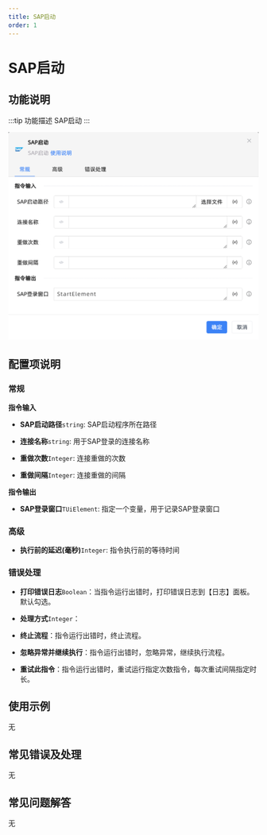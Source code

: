 ```yaml
---
title: SAP启动
order: 1
---
```


# SAP启动

## 功能说明

:::tip 功能描述
SAP启动
:::

![SAP启动](../../../assets/SAP启动_command.png)

## 配置项说明

### 常规

**指令输入**

- **SAP启动路径**`string`: SAP启动程序所在路径

- **连接名称**`string`: 用于SAP登录的连接名称

- **重做次数**`Integer`: 连接重做的次数

- **重做间隔**`Integer`: 连接重做的间隔


**指令输出**

- **SAP登录窗口**`TUiElement`: 指定一个变量，用于记录SAP登录窗口

### 高级

- **执行前的延迟(毫秒)**`Integer`: 指令执行前的等待时间

### 错误处理

- **打印错误日志**`Boolean`：当指令运行出错时，打印错误日志到【日志】面板。默认勾选。

- **处理方式**`Integer`：

 - **终止流程**：指令运行出错时，终止流程。

 - **忽略异常并继续执行**：指令运行出错时，忽略异常，继续执行流程。

 - **重试此指令**：指令运行出错时，重试运行指定次数指令，每次重试间隔指定时长。

## 使用示例
无

## 常见错误及处理

无

## 常见问题解答

无

